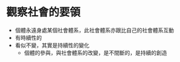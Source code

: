 # 觀察社會的要領
* 個體永遠身處某個社會體系，此社會體系亦跟比自己的社會體系互動
* 有時續性的
* 看似不變，其實是持續性的變化
    * 個體的參與，與社會體系的改變，是不間斷的，是持續的創造
